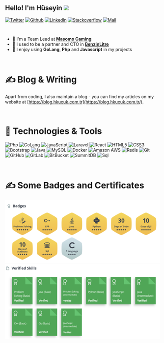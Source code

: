 <p align="center">

<h2>Hello! I'm Hüseyin <img src="https://raw.githubusercontent.com/MartinHeinz/MartinHeinz/master/wave.gif" width="20px"></h2>

[![Twitter][1.1]][1] [![Github][2.1]][2] [![Linkedln][3.1]][3] [![Stackoverflow][4.1]][4] [![Mail][5.1]][5]

</p>

<br>

- 🌱 I'm a Team Lead at **<a class="link-2 light" href="http://www.masomo.com" target="_blank">Masomo Gaming</a>**
- 🔭 I used to be a partner and CTO in **<a class="link-2 light" href="https://www.instagram.com/benzinlitre/" target="_blank">BenzinLitre</a>**
- 💬 I enjoy using **GoLang**, **Php** and **Javascript** in my projects

<br>

# &#x270d; Blog & Writing

Apart from coding, I also maintain a blog - you can find my articles on my website at [https://blog.hkucuk.com.tr](https://blog.hkucuk.com.tr/).

<br>

# 🔧 Technologies & Tools

![Php](https://img.shields.io/badge/-Php-black?style=flat-square&logo=php)
![GoLang](https://img.shields.io/badge/-GoLang-black?style=flat-square&logo=go)
![JavaScript](https://img.shields.io/badge/-JavaScript-black?style=flat-square&logo=javascript)
![Laravel](https://img.shields.io/badge/-Laravel-black?style=flat-square&logo=laravel)
![React](https://img.shields.io/badge/-React-black?style=flat-square&logo=react)
![HTML5](https://img.shields.io/badge/-HTML5-E34F26?style=flat-square&logo=html5&logoColor=white)
![CSS3](https://img.shields.io/badge/-CSS3-1572B6?style=flat-square&logo=css3)
![Bootstrap](https://img.shields.io/badge/-Bootstrap-563D7C?style=flat-square&logo=bootstrap)
![Java](https://img.shields.io/badge/-java-E34A86?style=flat-square&logo=java)
![MySQL](https://img.shields.io/badge/-MySQL-black?style=flat-square&logo=mysql)
![Docker](https://img.shields.io/badge/-Docker-black?style=flat-square&logo=docker)
![Amazon AWS](https://img.shields.io/badge/Amazon%20AWS-F8991C?style=flat-square&logo=amazon-aws&logoColor=black)
![Redis](https://img.shields.io/badge/-Redis-A51F15?style=flat-square&logo=redis&logoColor=white)
![Git](https://img.shields.io/badge/-Git-black?style=flat-square&logo=git)
![GitHub](https://img.shields.io/badge/-GitHub-181717?style=flat-square&logo=github)
![GitLab](https://img.shields.io/badge/-GitLab-FCA121?style=flat-square&logo=gitlab)
![BitBucket](https://img.shields.io/badge/-BitBucket-darkblue?style=flat-square&logo=bitbucket)
![SummitDB](https://img.shields.io/badge/-SummitDb-black?style=flat-square&logo=DataCamp&logoColor=white)
![Sql](https://img.shields.io/badge/-Sql-darkblue?style=flat-square&logo=Slides&logoColor=white)


<br>

# &#x270d; Some Badges and Certificates

<img src="https://github.com/medyun/medyun/blob/main/badges.png?raw=true" alt="Hüseyin Küçük Badges" />

<img src="https://github.com/medyun/medyun/blob/main/skills.png?raw=true" alt="Hüseyin Küçük Skills" />

<br>

<!--
![](https://github-readme-stats.vercel.app/api?include_all_commits=true&hide_title=true&username=medyun&count_private=true&show_icons=true&theme=graywhite) ![](https://github-readme-stats.vercel.app/api/top-langs/?username=medyun&layout=compact)
-->

<!-- links to social media icons -->

<!-- icons without padding -->

[1.1]: https://img.shields.io/badge/-@medyun-1DA1F1?style=flat-square&logo=twitter&logoColor=white "twitter"
[2.1]: https://img.shields.io/badge/-@medyun-181717?style=flat-square&logo=GitHub&logoColor=white "github"
[3.1]: https://img.shields.io/badge/-LinkedIn-0077B5?style=flat-square&logo=Linkedin&logoColor=white "linkedin"
[4.1]: https://img.shields.io/badge/-Stack%20Overflow-FE7A16?style=flat-square&logo=Stack-Overflow&logoColor=white "stackoverflow"
[5.1]: https://img.shields.io/badge/-huseyin.kcuk@gmail.com-c14438?style=flat-square&logo=Gmail&logoColor=white&link=mailto:huseyin.kcuk@gmail.com

<!-- links to your social media accounts -->

[1]: https://twitter.com/medyun
[2]: https://github.com/medyun
[3]: https://www.linkedin.com/in/huseyinkucuk/
[4]: https://stackoverflow.com/users/1689816/hkucuk
[5]: mailto:huseyin.kcuk@gmail.com

<!--

https://shields.io/
https://simpleicons.org

-->
